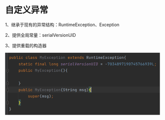 # 自定义异常

1、继承于现有的异常结构：RuntimeException、Exception

2、提供全局常量：serialVersionUID

3、提供重载的构造器

![image-20220719102843154](%E8%87%AA%E5%AE%9A%E4%B9%89%E5%BC%82%E5%B8%B8.assets/image-20220719102843154.png)

